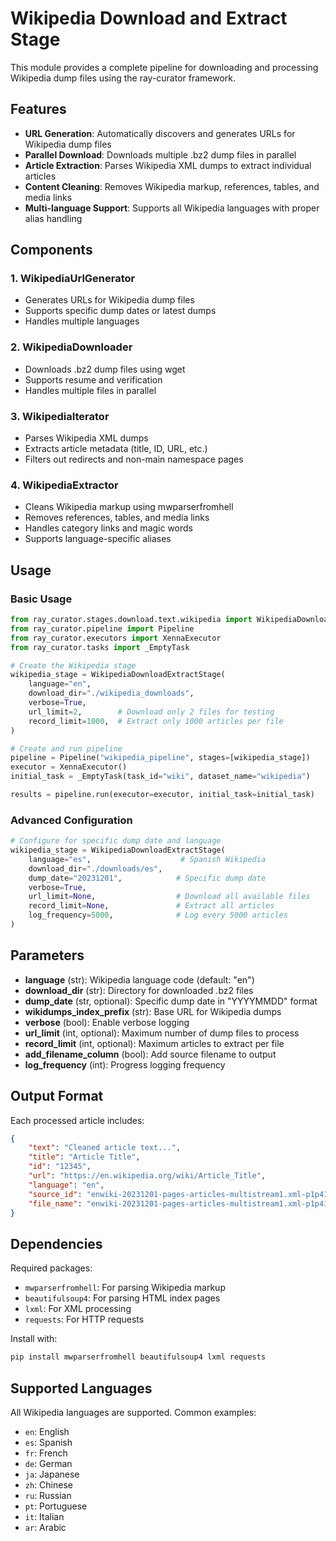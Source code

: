 # Wikipedia Download and Extract Stage

This module provides a complete pipeline for downloading and processing Wikipedia dump files using the ray-curator framework.

## Features

- **URL Generation**: Automatically discovers and generates URLs for Wikipedia dump files
- **Parallel Download**: Downloads multiple .bz2 dump files in parallel
- **Article Extraction**: Parses Wikipedia XML dumps to extract individual articles
- **Content Cleaning**: Removes Wikipedia markup, references, tables, and media links
- **Multi-language Support**: Supports all Wikipedia languages with proper alias handling

## Components

### 1. WikipediaUrlGenerator
- Generates URLs for Wikipedia dump files
- Supports specific dump dates or latest dumps
- Handles multiple languages

### 2. WikipediaDownloader
- Downloads .bz2 dump files using wget
- Supports resume and verification
- Handles multiple files in parallel

### 3. WikipediaIterator
- Parses Wikipedia XML dumps
- Extracts article metadata (title, ID, URL, etc.)
- Filters out redirects and non-main namespace pages

### 4. WikipediaExtractor
- Cleans Wikipedia markup using mwparserfromhell
- Removes references, tables, and media links
- Handles category links and magic words
- Supports language-specific aliases

## Usage

### Basic Usage

```python
from ray_curator.stages.download.text.wikipedia import WikipediaDownloadExtractStage
from ray_curator.pipeline import Pipeline
from ray_curator.executors import XennaExecutor
from ray_curator.tasks import _EmptyTask

# Create the Wikipedia stage
wikipedia_stage = WikipediaDownloadExtractStage(
    language="en",
    download_dir="./wikipedia_downloads",
    verbose=True,
    url_limit=2,        # Download only 2 files for testing
    record_limit=1000,  # Extract only 1000 articles per file
)

# Create and run pipeline
pipeline = Pipeline("wikipedia_pipeline", stages=[wikipedia_stage])
executor = XennaExecutor()
initial_task = _EmptyTask(task_id="wiki", dataset_name="wikipedia")

results = pipeline.run(executor=executor, initial_task=initial_task)
```

### Advanced Configuration

```python
# Configure for specific dump date and language
wikipedia_stage = WikipediaDownloadExtractStage(
    language="es",                    # Spanish Wikipedia
    download_dir="./downloads/es",
    dump_date="20231201",            # Specific dump date
    verbose=True,
    url_limit=None,                  # Download all available files
    record_limit=None,               # Extract all articles
    log_frequency=5000,              # Log every 5000 articles
)
```

## Parameters

- **language** (str): Wikipedia language code (default: "en")
- **download_dir** (str): Directory for downloaded .bz2 files
- **dump_date** (str, optional): Specific dump date in "YYYYMMDD" format
- **wikidumps_index_prefix** (str): Base URL for Wikipedia dumps
- **verbose** (bool): Enable verbose logging
- **url_limit** (int, optional): Maximum number of dump files to process
- **record_limit** (int, optional): Maximum articles to extract per file
- **add_filename_column** (bool): Add source filename to output
- **log_frequency** (int): Progress logging frequency

## Output Format

Each processed article includes:

```json
{
    "text": "Cleaned article text...",
    "title": "Article Title",
    "id": "12345",
    "url": "https://en.wikipedia.org/wiki/Article_Title",
    "language": "en",
    "source_id": "enwiki-20231201-pages-articles-multistream1.xml-p1p41242.bz2",
    "file_name": "enwiki-20231201-pages-articles-multistream1.xml-p1p41242.bz2"
}
```

## Dependencies

Required packages:
- `mwparserfromhell`: For parsing Wikipedia markup
- `beautifulsoup4`: For parsing HTML index pages
- `lxml`: For XML processing
- `requests`: For HTTP requests

Install with:
```bash
pip install mwparserfromhell beautifulsoup4 lxml requests
```

## Supported Languages

All Wikipedia languages are supported. Common examples:
- `en`: English
- `es`: Spanish
- `fr`: French
- `de`: German
- `ja`: Japanese
- `zh`: Chinese
- `ru`: Russian
- `pt`: Portuguese
- `it`: Italian
- `ar`: Arabic
